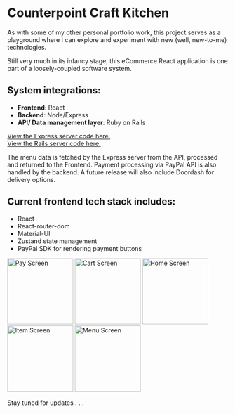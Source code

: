 # Counterpoint Craft Kitchen

As with some of my other personal portfolio work, this project serves as a playground where I can explore and experiment with new (well, new-to-me) technologies.

Still very much in its infancy stage, this eCommerce React application is one part of a loosely-coupled software system.

## System integrations:
  * **Frontend**: React
  * **Backend**: Node/Express
  * **API/ Data management layer**: Ruby on Rails

  [View the Express server code here.](https://github.com/sds-smith/ecomm_server)  
  [View the Rails server code here.](https://github.com/sds-smith/restaurant_menu_cms)

The menu data is fetched by the Express server from the API, processed and returned to the Frontend. Payment processing via PayPal API is also handled by the backend. A future release will also include Doordash for delivery options.

## Current frontend tech stack includes:
  * React
  * React-router-dom
  * Material-UI
  * Zustand state management
  * PayPal SDK for rendering payment buttons

<p align="space-between">
  <img src="https://github.com/sds-smith/restaurant_menu/blob/main/public/screenshots/55663C0C-9B58-4D15-B9BD-3DBB159C0C96_1_201_a.jpeg" width="150" title="Pay Screen">
  <img src="https://github.com/sds-smith/restaurant_menu/blob/main/public/screenshots/7CF445AB-1FEB-4C87-BA3F-6AD0F5465849_1_201_a.jpeg" width="150" title="Cart Screen">
  <img src="https://github.com/sds-smith/restaurant_menu/blob/main/public/screenshots/CB39427C-BB68-4E20-9A01-30367FA13128_1_105_c.jpeg" width="150" title="Home Screen">
  <img src="https://github.com/sds-smith/restaurant_menu/blob/main/public/screenshots/D88C0D50-288A-41CA-842B-F7134B6CFF47_1_201_a.jpeg" width="150" title="Item Screen">
  <img src="https://github.com/sds-smith/restaurant_menu/blob/main/public/screenshots/F533C407-AB63-4677-B3B4-5024B9A6224B_1_201_a.jpeg" width="150" title="Menu Screen">
</p>


Stay tuned for updates . . .